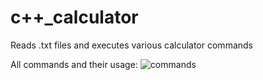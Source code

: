 # c++_calculator
Reads .txt files and executes various calculator commands

All commands and their usage:
![commands](https://github.com/DatMai513/c_calculator/assets/101318407/4b599f3f-9d27-4f08-960c-3a60f58a0909)
